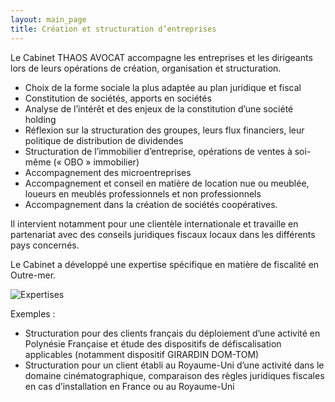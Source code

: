 ```yaml
---
layout: main_page
title: Création et structuration d’entreprises
---
```

<div class="row text-justify">
    <div class="col-md-3"></div>
    <div class="col-md-6 p-4">
        <p>Le Cabinet THAOS AVOCAT accompagne les entreprises et les dirigeants lors de leurs opérations de création, organisation et structuration.</p>
        <ul>
            <li>Choix de la forme sociale la plus adaptée au plan juridique et fiscal</li>
            <li>Constitution de sociétés, apports en sociétés</li>
            <li>Analyse de l’intérêt et des enjeux de la constitution d’une société holding</li>
            <li>Réflexion sur la structuration des groupes, leurs flux financiers, leur politique de distribution de dividendes</li>
            <li>Structuration de l’immobilier d’entreprise, opérations de ventes à soi-même (« OBO » immobilier)</li>
            <li>Accompagnement des microentreprises</li>
            <li>Accompagnement et conseil en matière de location nue ou meublée, loueurs en meublés professionnels et non professionnels</li>
            <li>Accompagnement dans la création de sociétés coopératives.</li>
        </ul>
        <p>Il intervient notamment pour une clientèle internationale et travaille en partenariat avec des conseils juridiques fiscaux locaux dans les différents pays concernés.</p>
        <p>Le Cabinet a développé une expertise spécifique en matière de fiscalité en Outre-mer.</p>
    </div>
    <div class="col-md-3"></div>
    <div class="col-md-12 p-0">
        <img src="{{ site.baseurl }}/images/expertises/AdobeStock_239826076_min.jpg" alt="Expertises" class="content-picture">
    </div>
    <div class="col-md-3 dark"></div>
    <div class="col-md-6 p-4 dark">
        <p>Exemples :</p>
        <ul>
            <li>Structuration pour des clients français du déploiement d’une activité en Polynésie Française et étude des dispositifs de défiscalisation applicables (notamment dispositif GIRARDIN DOM-TOM)</li>
            <li>Structuration pour un client établi au Royaume-Uni d’une activité dans le domaine cinématographique, comparaison des règles juridiques fiscales en cas d’installation en France ou au Royaume-Uni</li>
        </ul>
    </div>
    <div class="col-md-3 dark"></div>
</div>